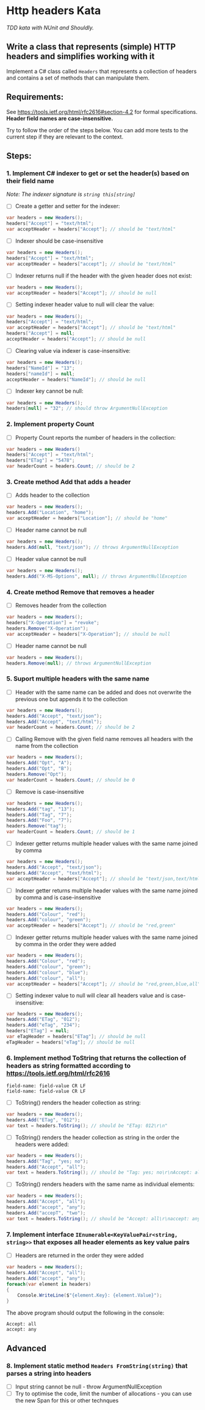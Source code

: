 # Http headers Kata

_TDD kata with NUnit and Shouldly._

## Write a class that represents (simple) HTTP headers and simplifies working with it
Implement a C# class called `Headers` that represents a collection of headers
and contains a set of methods that can manipulate them.

## Requirements:

See https://tools.ietf.org/html/rfc2616#section-4.2 for formal specifications. **Header field names are case-insensitive.**

Try to follow the order of the steps below. You can add more tests to the current step if they are relevant to the context.

## Steps:

### 1. Implement C# indexer to get or set the header(s) based on their field name

_Note: The indexer signature is `string this[string]`_

- [ ] Create a getter and setter for the indexer:
```csharp
var headers = new Headers();
headers["Accept"] = "text/html";
var acceptHeader = headers["Accept"]; // should be "text/html"
```

- [ ] Indexer should be case-insensitive
```csharp
var headers = new Headers();
headers["Accept"] = "text/html";
var acceptHeader = headers["accept"]; // should be "text/html"
```

- [ ] Indexer returns null if the header with the given header does not exist:
```csharp
var headers = new Headers();
var acceptHeader = headers["Accept"]; // should be null
```

- [ ] Setting indexer header value to null will clear the value:
```csharp
var headers = new Headers();
headers["Accept"] = "text/html";
var acceptHeader = headers["Accept"]; // should be "text/html"
headers["Accept"] = null;
acceptHeader = headers["Accept"]; // should be null
```

- [ ] Clearing value via indexer is case-insensitive:
```csharp
var headers = new Headers();
headers["NameId"] = "13";
headers["nameId"] = null;
acceptHeader = headers["NameId"]; // should be null
```

- [ ] Indexer key cannot be null:
```csharp
var headers = new Headers();
headers[null] = "32"; // should throw ArgumentNullException
```

### 2. Implement property Count

- [ ] Property Count reports the number of headers in the collection:
```csharp
var headers = new Headers()
headers["Accept"] = "text/html";
headers["ETag"] = "5478";
var headerCount = headers.Count; // should be 2
```

### 3. Create method Add that adds a header

- [ ] Adds header to the collection
```csharp
var headers = new Headers();
headers.Add("Location", "home");
var acceptHeader = headers["Location"]; // should be "home"
```

- [ ] Header name cannot be null
```csharp
var headers = new Headers();
headers.Add(null, "text/json"); // throws ArgumentNullException
```

- [ ] Header value cannot be null
```csharp
var headers = new Headers();
headers.Add("X-MS-Options", null); // throws ArgumentNullException
```

### 4. Create method Remove that removes a header

- [ ] Removes header from the collection
```csharp
var headers = new Headers();
headers["X-Operation"] = "revoke";
headers.Remove("X-Operation");
var acceptHeader = headers["X-Operation"]; // should be null
```

- [ ] Header name cannot be null
```csharp
var headers = new Headers();
headers.Remove(null); // throws ArgumentNullException
```

### 5. Suport multiple headers with the same name

- [ ] Header with the same name can be added and does not overwrite the previous one but appends it to the collection
```csharp
var headers = new Headers();
headers.Add("Accept", "text/json");
headers.Add("Accept", "text/html");
var headerCount = headers.Count; // should be 2
```

- [ ] Calling Remove with the given field name removes all headers with the name from the collection
```csharp
var headers = new Headers();
headers.Add("Opt", "A");
headers.Add("Opt", "B");
headers.Remove("Opt");
var headerCount = headers.Count; // should be 0
```

- [ ] Remove is case-insensitive
```csharp
var headers = new Headers();
headers.Add("tag", "13");
headers.Add("Tag", "7");
headers.Add("Foo", "7");
headers.Remove("tag");
var headerCount = headers.Count; // should be 1
```

- [ ] Indexer getter returns multiple header values with the same name joined by comma
```csharp
var headers = new Headers();
headers.Add("Accept", "text/json");
headers.Add("Accept", "text/html");
var acceptHeader = headers["Accept"]; // should be "text/json,text/html"
```

- [ ] Indexer getter returns multiple header values with the same name joined by comma and is case-insensitive
```csharp
var headers = new Headers();
headers.Add("Colour", "red");
headers.Add("colour", "green");
var acceptHeader = headers["Accept"]; // should be "red,green"
```

- [ ] Indexer getter returns multiple header values with the same name joined by comma in the order they were added
```csharp
var headers = new Headers();
headers.Add("Colour", "red");
headers.Add("colour", "green");
headers.Add("colour", "blue");
headers.Add("colour", "all");
var acceptHeader = headers["Accept"]; // should be "red,green,blue,all"
```

- [ ] Setting indexer value to null will clear all headers value and is case-insensitive:
```csharp
var headers = new Headers();
headers.Add("ETag", "012");
headers.Add("eTag", "234");
headers["ETag"] = null;
var eTagHeader = headers["ETag"]; // should be null
eTagHeader = headers["eTag"]; // should be null
```

### 6. Implement method ToString that returns the collection of headers as string formatted according to https://tools.ietf.org/html/rfc2616

```
field-name: field-value CR LF
field-name: field-value CR LF
```

- [ ] ToString() renders the header collection as string:
```csharp
var headers = new Headers();
headers.Add("ETag", "012");
var text = headers.ToString(); // should be "ETag: 012\r\n"
```

- [ ] ToString() renders the header collection as string in the order the headers were added:
```csharp
var headers = new Headers();
headers.Add("Tag", "yes; no");
headers.Add("Accept", "all");
var text = headers.ToString(); // should be "Tag: yes; no\r\nAccept: all\r\n"
```

- [ ] ToString() renders headers with the same name as individual elements:
```csharp
var headers = new Headers();
headers.Add("Accept", "all");
headers.Add("accept", "any");
headers.Add("accepT", "two");
var text = headers.ToString(); // should be "Accept: all\r\naccept: any\r\naccepT: two\r\n"
```

### 7. Implement interface `IEnumerable<KeyValuePair<string, string>>` that exposes all header elements as key value pairs
- [ ] Headers are returned in the order they were added
```csharp
var headers = new Headers();
headers.Add("Accept", "all");
headers.Add("accept", "any");
foreach(var element in headers)
{
    Console.WriteLine($"{element.Key}: {element.Value}");
}
```
The above program should output the following in the console:
```
Accept: all
accept: any
```

## Advanced

### 8. Implement static method `Headers FromString(string)` that parses a string into headers
- [ ] Input string cannot be null - throw ArgumentNullException
- [ ] Try to optimise the code, limit the number of allocations - you can use the new Span<T> for this or other technques
